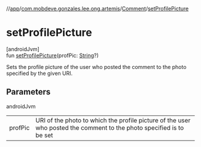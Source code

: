 //[app](../../../index.md)/[com.mobdeve.gonzales.lee.ong.artemis](../index.md)/[Comment](index.md)/[setProfilePicture](set-profile-picture.md)

# setProfilePicture

[androidJvm]\
fun [setProfilePicture](set-profile-picture.md)(profPic: [String](https://kotlinlang.org/api/latest/jvm/stdlib/kotlin/-string/index.html)?)

Sets the profile picture of the user who posted the comment to the photo specified by the given URI.

## Parameters

androidJvm

| | |
|---|---|
| profPic | URI of the photo to which the profile picture of the user who posted the comment to the photo specified is to be set |
